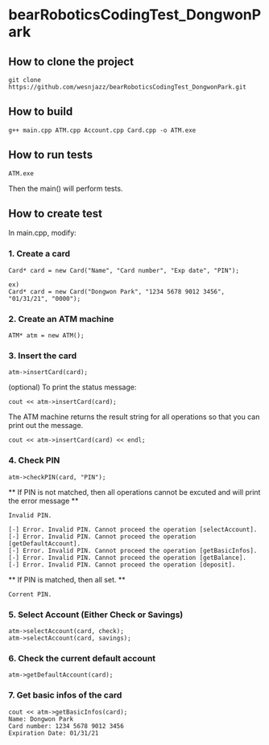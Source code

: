 # bearRoboticsCodingTest_DongwonPark

## How to clone the project
```
git clone https://github.com/wesnjazz/bearRoboticsCodingTest_DongwonPark.git
```

## How to build
```
g++ main.cpp ATM.cpp Account.cpp Card.cpp -o ATM.exe
```

## How to run tests
```
ATM.exe
```
Then the main() will perform tests.


## How to create test
In main.cpp, modify:
### 1. Create a card
```
Card* card = new Card("Name", "Card number", "Exp date", "PIN");

ex)
Card* card = new Card("Dongwon Park", "1234 5678 9012 3456", "01/31/21", "0000");
```
### 2. Create an ATM machine
```
ATM* atm = new ATM();
```
### 3. Insert the card
```
atm->insertCard(card);
```
(optional) To print the status message:
```
cout << atm->insertCard(card);
```

The ATM machine returns the result string for all operations so that you can print out the message.
```
cout << atm->insertCard(card) << endl;
```
### 4. Check PIN
```
atm->checkPIN(card, "PIN");
```
** If PIN is not matched, then all operations cannot be excuted and will print the error message **
```
Invalid PIN.

[-] Error. Invalid PIN. Cannot proceed the operation [selectAccount].
[-] Error. Invalid PIN. Cannot proceed the operation [getDefaultAccount].
[-] Error. Invalid PIN. Cannot proceed the operation [getBasicInfos].
[-] Error. Invalid PIN. Cannot proceed the operation [getBalance].
[-] Error. Invalid PIN. Cannot proceed the operation [deposit].
```
** If PIN is matched, then all set. **
```
Corrent PIN.
```

### 5. Select Account (Either Check or Savings)
```
atm->selectAccount(card, check);
atm->selectAccount(card, savings);
```

### 6. Check the current default account
```
atm->getDefaultAccount(card);
```

### 7. Get basic infos of the card
```
cout << atm->getBasicInfos(card);
Name: Dongwon Park
Card number: 1234 5678 9012 3456
Expiration Date: 01/31/21
```

